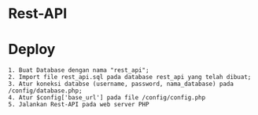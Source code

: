 # Rest-API

# Deploy
    1. Buat Database dengan nama "rest_api";
    2. Import file rest_api.sql pada database rest_api yang telah dibuat;
    3. Atur koneksi databse (username, password, nama_database) pada /config/database.php;
    4. Atur $config['base_url'] pada file /config/config.php
    5. Jalankan Rest-API pada web server PHP